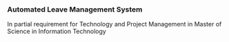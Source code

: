 ### Automated Leave Management System
In partial requirement for Technology and Project Management in Master of Science in Information Technology
